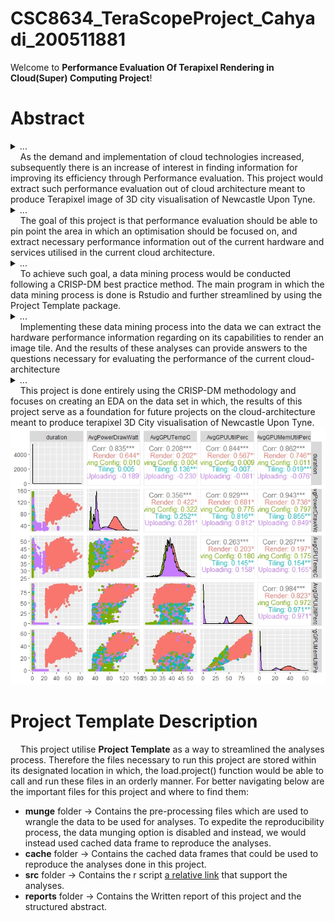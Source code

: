 # CSC8634_TeraScopeProject_Cahyadi_200511881

Welcome to **Performance Evaluation Of Terapixel Rendering in Cloud(Super) Computing Project**!

# Abstract
<details> <summary>...</summary><b>Context</b></details>  
&nbsp;&nbsp;&nbsp; As the demand and implementation of cloud technologies increased, subsequently there is an increase of interest in finding information for improving its efficiency through Performance evaluation. This project would extract such performance evaluation out of cloud architecture meant to produce Terapixel image of 3D city visualisation of Newcastle Upon Tyne.  
<details><summary>...</summary><b>Objective</b></details>  
&nbsp;&nbsp;&nbsp; The goal of this project is that performance evaluation should be able to pin point the area in which an optimisation should be focused on, and extract necessary performance information out of the current hardware and services utilised in the current cloud architecture.   
<details><summary>...</summary><b>Method</b></details>  
&nbsp;&nbsp;&nbsp; To achieve such goal, a data mining process would be conducted following a CRISP-DM best practice method. The main program in which the data mining process is done is Rstudio and further streamlined by using the Project Template package.  
<details><summary>...</summary><b>Results</b></details>  
&nbsp;&nbsp;&nbsp; Implementing these data mining process into the data we can extract the hardware performance information regarding on its capabilities to render an image tile. And the results of these analyses can provide answers to the questions necessary for evaluating the   performance of the current cloud-architecture  
<details><summary>...</summary><b>Novelty</b></details>  
&nbsp;&nbsp;&nbsp; This project is done entirely using the CRISP-DM methodology and focuses on creating an EDA on the data set in which, the results of this project serve as a foundation for future projects on the cloud-architecture meant to produce terapixel 3D City visualisation of Newcastle Upon Tyne.  

<img src= "complete_eventNamesPairsData.jpeg"/> 

# Project Template Description 

&nbsp;&nbsp;&nbsp; This project utilise **Project Template** as a way to streamlined the analyses process. Therefore the files necessary to run this project are stored within its designated location in which, the load.project() function would be able to call and run these files in an orderly manner. For better navigating below are the important files for this project and where to find them: 

  * **munge** folder -> Contains the pre-processing files which are used to wrangle the data to be used for analyses. To expedite the reproducibility process, the data munging option is disabled and instead, we would instead used cached data frame to reproduce the analyses.
  * **cache** folder -> Contains the cached data frames that could be used to reproduce the analyses done in this project.
  * **src** folder -> Contains the r script [a relative link](src/analysis1.R) that support the analyses.
  * **reports** folder -> Contains the Written report of this project and the structured abstract. 
